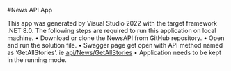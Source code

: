 #News API App
 
This app was generated by Visual Studio 2022 with the target framework .NET 8.0.
The following steps are required to run this application on local machine.
•	Download or clone the NewsAPI from GitHub repository.
•	Open and run the solution file.
•	Swagger page get open with API method named as ‘GetAllStories’. ie [api/News/GetAllStories](http://localhost:5295/api/News/getAllStroies')
•	Application needs to be kept in the running mode.
